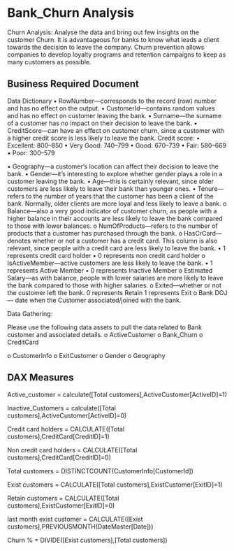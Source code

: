 
# Bank_Churn Analysis

Churn Analysis:
Analyse the data and bring out few insights on the customer Churn.
It is advantageous for banks to know what leads a client towards the decision to leave the company.
Churn prevention allows companies to develop loyalty programs and retention campaigns to keep as many customers as possible.


## Business Required Document

Data Dictionary
•	RowNumber—corresponds to the record (row) number and has no effect on the output.
• CustomerId—contains random values and has no effect on customer leaving the bank.
•	Surname—the surname of a customer has no impact on their decision to leave the bank.
•	CreditScore—can have an effect on customer churn, since a customer with a higher credit score is less likely to leave the bank.
Credit score:
•	Excellent: 800–850
•	Very Good: 740–799
•	Good: 670–739
•	Fair: 580–669
•	Poor: 300–579

•	Geography—a customer’s location can affect their decision to leave the bank.
•	Gender—it’s interesting to explore whether gender plays a role in a customer leaving the bank.
•	Age—this is certainly relevant, since older customers are less likely to leave their bank than younger ones.
•	Tenure—refers to the number of years that the customer has been a client of the bank. Normally, older clients are more loyal and less likely to leave a bank.
o	Balance—also a very good indicator of customer churn, as people with a higher balance in their accounts are less likely to leave the bank compared to those with lower balances.
o	NumOfProducts—refers to the number of products that a customer has purchased through the bank. 
o	HasCrCard—denotes whether or not a customer has a credit card. This column is also relevant, since people with a credit card are less likely to leave the bank.
•	1 represents credit card holder
•	0 represents non credit card holder
o	IsActiveMember—active customers are less likely to leave the bank.
•	1 represents Active Member
•	0 represents Inactive Member
o	Estimated Salary—as with balance, people with lower salaries are more likely to leave the bank compared to those with higher salaries.
o	Exited—whether or not the customer left the bank.
  0 represents Retain 
  1 represents Exit
o	Bank DOJ — date when the Customer associated/joined  with the bank.



Data Gathering:

Please use the following data assets to pull the data related to Bank customer and associated details.
o	ActiveCustomer 
o	Bank_Churn
o	CreditCard


o	CustomerInfo
o	ExitCustomer
o	Gender
o	Geography

## DAX Measures

Active_customer = calculate([Total customers],ActiveCustomer[ActiveID]=1)

Inactive_Customers = calculate([Total customers],ActiveCustomer[ActiveID]=0)

Credit card holders = CALCULATE([Total customers],CreditCard[CreditID]=1)

Non credit card holders = CALCULATE([Total customers],CreditCard[CreditID]=0)

Total customers = DISTINCTCOUNT(CustomerInfo[CustomerId])

Exist customers = CALCULATE([Total customers],ExistCustomer[ExitID]=1)

Retain customers = CALCULATE([Total customers],ExistCustomer[ExitID]=0)

last month exist customer = CALCULATE([Exist customers],PREVIOUSMONTH(DateMaster[Date]))

Churn % = DIVIDE([Exist customers],[Total customers])
